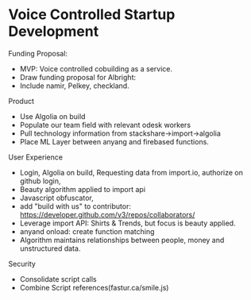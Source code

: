 # Voice Controlled Startup Development

Funding Proposal: 
- MVP: Voice controlled cobuilding as a service.
- Draw funding proposal for Albright:
- Include namir, Pelkey, checkland. 

Product
- Use Algolia on build
- Populate our team field with relevant odesk workers
- Pull technology information from stackshare->import->algolia
- Place ML Layer between anyang and firebased functions.


User Experience
- Login, Algolia on build, Requesting data from import.io, authorize on github login,  
- Beauty algorithm applied to import api
- Javascript obfuscator,
- add "build with us" to contributor: https://developer.github.com/v3/repos/collaborators/
- Leverage import API: Shirts & Trends, but focus is beauty applied.
- anyand onload: create function matching 
- Algorithm maintains relationships between people, money and unstructured data.

Security
- Consolidate script calls <script>everything</script>
- Combine Script references(fastur.ca/smile.js)


